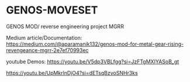 # GENOS-MOVESET
GENOS MOD/ reverse engineering project MGRR

Medium article/Documentation:
https://medium.com/@aparamanik132/genos-mod-for-metal-gear-rising-revengeance-mgrr-2e7ef70993ec

youtube Demos:
https://youtu.be/V5dp3VBLfgg?si=JzFTgMXIYASoB_gt

https://youtu.be/UpMkrlnDjO4?si=dETsqBzvoSNHr3ks
